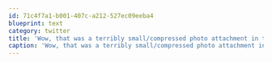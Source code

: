```yaml
---
id: 71c4f7a1-b001-407c-a212-527ec09eeba4
blueprint: text
category: twitter
title: 'Wow, that was a terribly small/compressed photo attachment in that last tweet.'
caption: 'Wow, that was a terribly small/compressed photo attachment in that last tweet.'
---
```

